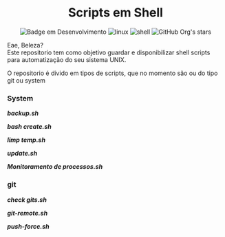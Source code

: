 <h1 align="center"> Scripts em Shell</h1>


<div align="center">

![Badge em Desenvolvimento](http://img.shields.io/static/v1?label=STATUS&message=EM%20DESENVOLVIMENTO&color=GREEN&style=for-the-badge)
![linux](https://img.shields.io/badge/Linux-FCC624?style=for-the-badge&logo=linux&logoColor=black)
![shell](https://img.shields.io/badge/Shell_Script-121011?style=for-the-badge&logo=gnu-bash&logoColor=white)
![GitHub Org's stars](https://img.shields.io/github/stars/and3510?style=social)

</div>



Eae, Beleza? <br>
Este repositorio tem como objetivo guardar e disponibilizar shell scripts
para automatização do seu sistema UNIX.

O repositorio é divido em tipos de scripts, que no momento são ou do tipo git ou system

### System

***backup.sh*** 

***bash create.sh***

***limp temp.sh***

***update.sh***

***Monitoramento de processos.sh***



### git

***check gits.sh***

***git-remote.sh***

***push-force.sh***
